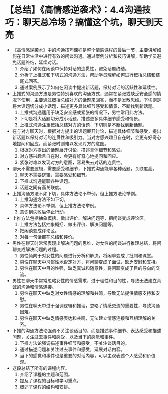 # 【总结】《高情感逆袭术》：4.4沟通技巧：聊天总冷场？搞懂这个坑，聊天到天亮

-   《高情感逆袭术》中的沟通技巧课程是整个情感课程的最后一节，主要讲解如何在日常生活中进行有效的闲谈沟通。通过案例分析和技巧讲解，帮助学员避免话题终结，延续对话。
    1.  介绍了如何在闲谈中保持对话的连贯性，避免话题终结。
    2.  分析了上推式和下切式的沟通方法，帮助学员理解如何进行概括总结和结尾式回答。
    3.  通过案例展示了如何在闲谈中提出新话题，保持对话的活跃性和延续性。
-   上推式的沟通方法是男性特别喜欢的沟通方式，通常在紧张或缺乏安全感的情况下使用，主要通过概括总结对方的话题来回答，而不是发散思维。下切则是将大话题切分成小话题，描述更多具体细节感受和情景，不断找到新话题。
    1.  上推式沟通适用于缺乏安全感或紧张的情况下，男性常用此方法。
    2.  下切是将大话题切分成小话题，描述更多具体细节感受和情景。
    3.  上推式沟通注重概括总结对方的话题，下切则是不断找到新话题。
-   在与对方聊天时，根据对方提出的话题展开讨论，描述具体细节和感受，提出新话题以保持对话的连贯性和吸引力。当对方感兴趣且自在时，会更有好奇心地提问和回应，而紧张时则难以发现对方的意图。
    1.  根据对方提出的话题展开讨论，描述具体细节和感受。
    2.  对方感兴趣且自在时，会更有好奇心地提问和回应。
    3.  紧张时难以发现对方的意图，容易失去对话的连贯性。
-   聊天不需要逻辑，需要感受和细节，下推式沟通能聊各种话题，关联度高。
    1.  聊天不需要逻辑，需要感受和细节。
    2.  下推式沟通能聊各种话题。
    3.  话题之间有高关联度。
-   上推沟通方法不如下切，具体方法论不举例，但上推方法论举例。
    1.  上推沟通方法不如下切。
    2.  具体方法论不举例，但上推方法论举例。
    3.  意识到失败后停止行动。
-   上推方法包括抽象概括、做出评价、解决问题等，把闲谈变成评论区。
    1.  上推方法包括抽象概括、做出评价、解决问题等。
    2.  把闲谈变成评论区。
    3.  对每一句话都在总结和评价。
-   男性在聊天时常常表现出解决问题的思维，对女性的闲谈进行推理总结，将闲聊变成解决问题的过程。
    1.  男性倾向于对女性的问题进行分析和解决，将闲聊变成了批判和课堂。
    2.  男性在聊天中习惯性地否定对方，将闲聊变成了面试，缺乏安慰和支持。
    3.  男性在聊天中目的性强，缺乏真诚和随意性，将闲聊变成了目的导向的交流。
-   男性在聊天中常常忽略女性的情感需求，过于理性和目的性，导致无法建立真诚的沟通和情感连接。
    1.  男性在聊天中缺乏对女性情感的理解和共鸣，导致无法提供情感支持和安慰。
    2.  男性在聊天中过于强调逻辑和推理，忽略了情感交流的重要性，导致沟通困难。
    3.  男性在聊天中缺乏情感表达和共鸣，无法建立情感连接和互相理解的关系。
-   下推的沟通方法论强调不关注谈话目的，而是描述事件细节、表达感受和描述问题，关注过去事件和感受，以及当下的感觉和事件。
    1.  下推方法论强调描述事件细节和感受，不关注谈话目的。
    2.  通过描述问题和关注过去事件和感受，延展对话内容。
    3.  当下的感觉和事件也是重要的对话内容，可以主观表述个人感受和价值观。
-   这段总结了所有的课程内容。
    1.  介绍了课程的主题和范围。
    2.  提及了课程的目标和学习重点。
    3.  概述了课程的结构和安排。